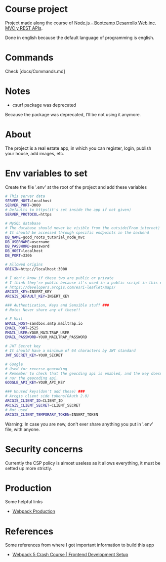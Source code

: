 # Course project

Project made along the course of [Node.js - Bootcamp Desarrollo Web inc. MVC y REST APIs](https://www.udemy.com/course/nodejs-bootcamp-desarrollo-web-mvc-y-rest-apis/).

Done in english because the default language of programming is english.

# Commands

Check [docs/Commands.md]

# Notes

- csurf package was deprecated

Because the package was deprecated, I'll be not using it anymore.

# About

The project is a real estate app, in which you can register, login, publish your house, add images, etc.

# Env variables to set

Create the file '.env' at the root of the project and add these variables

```bash
# This server data
SERVER_HOST=localhost
SERVER_PORT=3000
# Defaults to https(it's set inside the app if not given)
SERVER_PROTOCOL=https

# MySQL database
# The database should never be visible from the outside(From internet)
# It should be accessed through specific endpoints in the backend
DB_NAME=good_roots_tutorial_node_mvc
DB_USERNAME=username
DB_PASSWORD=password
DB_HOST=localhost
DB_PORT=3306

# Allowed origins
ORIGIN=http://localhost:3000

# I don't know if these two are public or private
# I think they're public because it's used in a public script in this example:
# https://developers.arcgis.com/esri-leaflet/maps/
ARCGIS_KEY=INSERT_KEY
ARCGIS_DEFAULT_KEY=INSERT_KEY

### Authentication, Keys and Sensible stuff ###
# Note: Never share any of these!!

# E-Mail
EMAIL_HOST=sandbox.smtp.mailtrap.io
EMAIL_PORT=2525
EMAIL_USER=YOUR_MAILTRAP_USER
EMAIL_PASSWORD=YOUR_MAILTRAP_PASSWORD

# JWT Secret key
# It should have a minimum of 64 characters by JWT standard
JWT_SECRET_KEY=YOUR_SECRET

# Google
# Used for reverse-geocoding
# Remember to check that the geocding api is enabled, and the key doesn't restrict access to your domain
# nor the geocoding api.
GOOGLE_API_KEY=YOUR_API_KEY

### Unused keys(don't add these) ###
# Arcgis client side tokens(OAuth 2.0)
ARCGIS_CLIENT_ID=CLIENT_ID
ARCGIS_CLIENT_SECRET=CLIENT_SECRET
# Not used
ARCGIS_CLIENT_TEMPORARY_TOKEN=INSERT_TOKEN
```

Warning: In case you are new, don't ever share anything you put in '.env' file, with anyone.

# Security concerns

Currently the CSP policy is almost useless as it allows everything, it must be setted up more strictly.

# Production

Some helpful links

- [Webpack Production](https://webpack.js.org/guides/production/)

# References

Some references from where I got important information to build this app

- [Webpack 5 Crash Course | Frontend Development Setup](https://www.youtube.com/watch?v=IZGNcSuwBZs)
